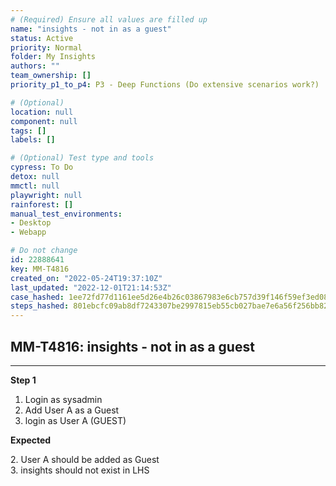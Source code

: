 ```yaml
---
# (Required) Ensure all values are filled up
name: "insights - not in as a guest"
status: Active
priority: Normal
folder: My Insights
authors: ""
team_ownership: []
priority_p1_to_p4: P3 - Deep Functions (Do extensive scenarios work?)

# (Optional)
location: null
component: null
tags: []
labels: []

# (Optional) Test type and tools
cypress: To Do
detox: null
mmctl: null
playwright: null
rainforest: []
manual_test_environments: 
- Desktop
- Webapp

# Do not change
id: 22888641
key: MM-T4816
created_on: "2022-05-24T19:37:10Z"
last_updated: "2022-12-01T21:14:53Z"
case_hashed: 1ee72fd77d1161ee5d26e4b26c03867983e6cb757d39f146f59ef3ed086369cfce8c6ffd3978026061e811763434e1c2
steps_hashed: 801ebcfc09ab8df7243307be2997815eb55cb027bae7e6a56f256bb82e4aef2301a616ec87ba8cb49d63901b088c3418
---
```


<!-- (Auto-generated) Based on frontmatter's "key" and "name" -->

## MM-T4816: insights - not in as a guest

---

**Step 1**

1. Login as sysadmin
2. Add User A as a Guest
3. login as User A (GUEST)

**Expected**

2\. User A should be added as Guest\
3\. insights should not exist in LHS
